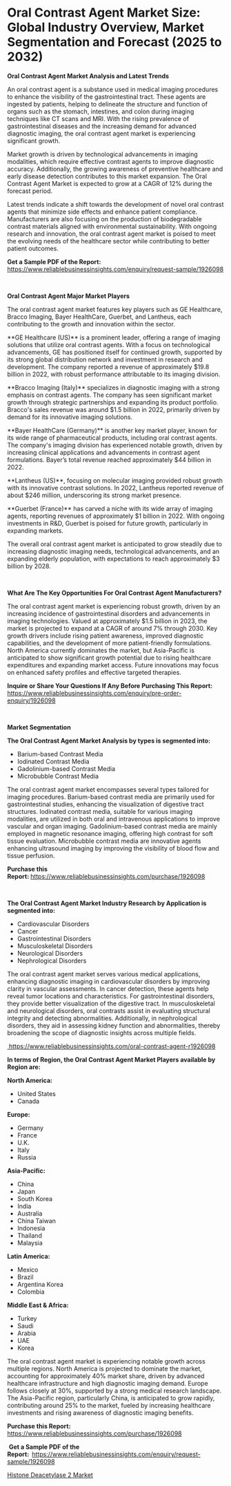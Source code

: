 <p><h1>Oral Contrast Agent Market Size: Global Industry Overview, Market Segmentation and Forecast (2025 to 2032)</h1></p><p><strong>Oral Contrast Agent Market Analysis and Latest Trends</strong></p>
<p><p>An oral contrast agent is a substance used in medical imaging procedures to enhance the visibility of the gastrointestinal tract. These agents are ingested by patients, helping to delineate the structure and function of organs such as the stomach, intestines, and colon during imaging techniques like CT scans and MRI. With the rising prevalence of gastrointestinal diseases and the increasing demand for advanced diagnostic imaging, the oral contrast agent market is experiencing significant growth.</p><p>Market growth is driven by technological advancements in imaging modalities, which require effective contrast agents to improve diagnostic accuracy. Additionally, the growing awareness of preventive healthcare and early disease detection contributes to this market expansion. The Oral Contrast Agent Market is expected to grow at a CAGR of 12% during the forecast period. </p><p>Latest trends indicate a shift towards the development of novel oral contrast agents that minimize side effects and enhance patient compliance. Manufacturers are also focusing on the production of biodegradable contrast materials aligned with environmental sustainability. With ongoing research and innovation, the oral contrast agent market is poised to meet the evolving needs of the healthcare sector while contributing to better patient outcomes.</p></p>
<p><strong>Get a Sample PDF of the Report:&nbsp;</strong> <a href="https://www.reliablebusinessinsights.com/enquiry/request-sample/1926098?utm_campaign=3256&utm_medium=2&utm_source=Github&utm_content=ia&utm_term=08032025&utm_id=oral-contrast-agent">https://www.reliablebusinessinsights.com/enquiry/request-sample/1926098</a></p>
<p>&nbsp;</p>
<p><strong>Oral Contrast Agent Major Market Players</strong></p>
<p><p>The oral contrast agent market features key players such as GE Healthcare, Bracco Imaging, Bayer HealthCare, Guerbet, and Lantheus, each contributing to the growth and innovation within the sector.</p><p>**GE Healthcare (US)** is a prominent leader, offering a range of imaging solutions that utilize oral contrast agents. With a focus on technological advancements, GE has positioned itself for continued growth, supported by its strong global distribution network and investment in research and development. The company reported a revenue of approximately $19.8 billion in 2022, with robust performance attributable to its imaging division.</p><p>**Bracco Imaging (Italy)** specializes in diagnostic imaging with a strong emphasis on contrast agents. The company has seen significant market growth through strategic partnerships and expanding its product portfolio. Bracco's sales revenue was around $1.5 billion in 2022, primarily driven by demand for its innovative imaging solutions. </p><p>**Bayer HealthCare (Germany)** is another key market player, known for its wide range of pharmaceutical products, including oral contrast agents. The company's imaging division has experienced notable growth, driven by increasing clinical applications and advancements in contrast agent formulations. Bayer’s total revenue reached approximately $44 billion in 2022.</p><p>**Lantheus (US)**, focusing on molecular imaging provided robust growth with its innovative contrast solutions. In 2022, Lantheus reported revenue of about $246 million, underscoring its strong market presence.</p><p>**Guerbet (France)** has carved a niche with its wide array of imaging agents, reporting revenues of approximately $1 billion in 2022. With ongoing investments in R&D, Guerbet is poised for future growth, particularly in expanding markets.</p><p>The overall oral contrast agent market is anticipated to grow steadily due to increasing diagnostic imaging needs, technological advancements, and an expanding elderly population, with expectations to reach approximately $3 billion by 2028.</p></p>
<p>&nbsp;</p>
<p><strong>What Are The Key Opportunities For Oral Contrast Agent Manufacturers?</strong></p>
<p><p>The oral contrast agent market is experiencing robust growth, driven by an increasing incidence of gastrointestinal disorders and advancements in imaging technologies. Valued at approximately $1.5 billion in 2023, the market is projected to expand at a CAGR of around 7% through 2030. Key growth drivers include rising patient awareness, improved diagnostic capabilities, and the development of more patient-friendly formulations. North America currently dominates the market, but Asia-Pacific is anticipated to show significant growth potential due to rising healthcare expenditures and expanding market access. Future innovations may focus on enhanced safety profiles and effective targeted therapies.</p></p>
<p><strong>Inquire or Share Your Questions If Any Before Purchasing This Report:</strong> <a href="https://www.reliablebusinessinsights.com/enquiry/pre-order-enquiry/1926098?utm_campaign=3256&utm_medium=2&utm_source=Github&utm_content=ia&utm_term=08032025&utm_id=oral-contrast-agent">https://www.reliablebusinessinsights.com/enquiry/pre-order-enquiry/1926098</a></p>
<p>&nbsp;</p>
<p><strong>Market Segmentation</strong></p>
<p><strong>The Oral Contrast Agent Market Analysis by types is segmented into:</strong></p>
<p><ul><li>Barium-based Contrast Media</li><li>Iodinated Contrast Media</li><li>Gadolinium-based Contrast Media</li><li>Microbubble Contrast Media</li></ul></p>
<p><p>The oral contrast agent market encompasses several types tailored for imaging procedures. Barium-based contrast media are primarily used for gastrointestinal studies, enhancing the visualization of digestive tract structures. Iodinated contrast media, suitable for various imaging modalities, are utilized in both oral and intravenous applications to improve vascular and organ imaging. Gadolinium-based contrast media are mainly employed in magnetic resonance imaging, offering high contrast for soft tissue evaluation. Microbubble contrast media are innovative agents enhancing ultrasound imaging by improving the visibility of blood flow and tissue perfusion.</p></p>
<p><strong>Purchase this Report:&nbsp;</strong><a href="https://www.reliablebusinessinsights.com/purchase/1926098?utm_campaign=3256&utm_medium=2&utm_source=Github&utm_content=ia&utm_term=08032025&utm_id=oral-contrast-agent">https://www.reliablebusinessinsights.com/purchase/1926098</a></p>
<p>&nbsp;</p>
<p><strong>The Oral Contrast Agent Market Industry Research by Application is segmented into:</strong></p>
<p><ul><li>Cardiovascular Disorders</li><li>Cancer</li><li>Gastrointestinal Disorders</li><li>Musculoskeletal Disorders</li><li>Neurological Disorders</li><li>Nephrological Disorders</li></ul></p>
<p><p>The oral contrast agent market serves various medical applications, enhancing diagnostic imaging in cardiovascular disorders by improving clarity in vascular assessments. In cancer detection, these agents help reveal tumor locations and characteristics. For gastrointestinal disorders, they provide better visualization of the digestive tract. In musculoskeletal and neurological disorders, oral contrasts assist in evaluating structural integrity and detecting abnormalities. Additionally, in nephrological disorders, they aid in assessing kidney function and abnormalities, thereby broadening the scope of diagnostic insights across multiple fields.</p></p>
<p><a href="https://www.reliablebusinessinsights.com/oral-contrast-agent-r1926098?utm_campaign=3256&utm_medium=2&utm_source=Github&utm_content=ia&utm_term=08032025&utm_id=oral-contrast-agent">&nbsp;https://www.reliablebusinessinsights.com/oral-contrast-agent-r1926098</a></p>
<p><strong>In terms of Region, the Oral Contrast Agent Market Players available by Region are:</strong></p>
<p>
    <p> <strong> North America: </strong>
        <ul>
            <li>United States</li>
            <li>Canada</li>
        </ul>
        </p> 
    <p> <strong> Europe: </strong>
        <ul>
            <li>Germany</li>
            <li>France</li>
            <li>U.K.</li>
            <li>Italy</li>
            <li>Russia</li>
        </ul>
        </p> 
    <p> <strong> Asia-Pacific: </strong>
        <ul>
            <li>China</li>
            <li>Japan</li>
            <li>South Korea</li>
            <li>India</li>
            <li>Australia</li>
            <li>China Taiwan</li>
            <li>Indonesia</li>
            <li>Thailand</li>
            <li>Malaysia</li>
        </ul>
        </p> 
    <p> <strong> Latin America: </strong>
        <ul>
            <li>Mexico</li>
            <li>Brazil</li>
            <li>Argentina Korea</li>
            <li>Colombia</li>
        </ul>
        </p> 
    <p> <strong> Middle East & Africa: </strong>
        <ul>
            <li>Turkey</li>
            <li>Saudi</li>
            <li>Arabia</li>
            <li>UAE</li>
            <li>Korea</li>
        </ul>
    </p>
    </p>
<p><p>The oral contrast agent market is experiencing notable growth across multiple regions. North America is projected to dominate the market, accounting for approximately 40% market share, driven by advanced healthcare infrastructure and high diagnostic imaging demand. Europe follows closely at 30%, supported by a strong medical research landscape. The Asia-Pacific region, particularly China, is anticipated to grow rapidly, contributing around 25% to the market, fueled by increasing healthcare investments and rising awareness of diagnostic imaging benefits.</p></p>
<p><strong>Purchase this Report: </strong><a href="https://www.reliablebusinessinsights.com/purchase/1926098?utm_campaign=3256&utm_medium=2&utm_source=Github&utm_content=ia&utm_term=08032025&utm_id=oral-contrast-agent">https://www.reliablebusinessinsights.com/purchase/1926098</a></p>
<p>&nbsp;<strong>Get a Sample PDF of the Report:&nbsp;&nbsp;</strong><a href="https://www.reliablebusinessinsights.com/enquiry/request-sample/1926098?utm_campaign=3256&utm_medium=2&utm_source=Github&utm_content=ia&utm_term=08032025&utm_id=oral-contrast-agent">https://www.reliablebusinessinsights.com/enquiry/request-sample/1926098</a></p>
<p><strong></strong></p>
<p><p><a href="https://github.com/felishtimoti/Market-Research-Report-List-1/blob/main/histone-deacetylase-2-market.md?utm_campaign=3256&utm_medium=2&utm_source=Github&utm_content=ia&utm_term=08032025&utm_id=oral-contrast-agent">Histone Deacetylase 2 Market</a></p></p>